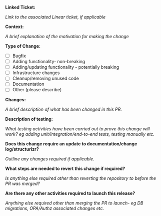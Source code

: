 **Linked Ticket:**

*Link to the associated Linear ticket, if applicable*

**Context:**

*A brief explanation of the motivation for making the change*

**Type of Change:**
 - [ ] Bugfix
 - [ ] Adding functionality- non-breaking
 - [ ] Adding/updating functionality - potentially breaking
 - [ ] Infrastructure changes
 - [ ] Cleanup/removing unused code
 - [ ] Documentation
 - [ ] Other (please describe)

**Changes:**

*A brief description of what has been changed in this PR.*

**Description of testing:**

*What testing activities have been carried out to prove this change will work? eg adding unit/integration/end-to-end tests, testing manually etc.* 

**Does this change require an update to documentation/change log/structurizr?**

*Outline any changes required if applicable.*

**What steps are needed to revert this change if required?**

*Is anything else required other than reverting the repository to before the PR was merged?*

**Are there any other activities required to launch this release?**

*Anything else required other than merging the PR to launch- eg DB migrations, OPA/Authz associated changes etc.*
